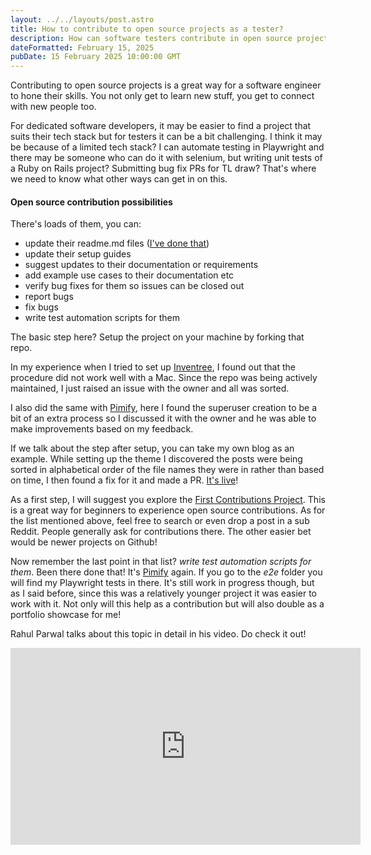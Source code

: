 ```yaml
---
layout: ../../layouts/post.astro
title: How to contribute to open source projects as a tester?
description: How can software testers contribute in open source projects?
dateFormatted: February 15, 2025
pubDate: 15 February 2025 10:00:00 GMT
---
```


Contributing to open source projects is a great way for a software engineer to hone their skills. You not only get to learn new stuff, you get to connect with new people too.

For dedicated software developers, it may be easier to find a project that suits their tech stack but for testers it can be a bit challenging. I think it may be because of a limited tech stack? I can automate testing in Playwright and there may be someone who can do it with selenium, but writing unit tests of a Ruby on Rails project? Submitting bug fix PRs for TL draw? That's where we need to know what other ways can get in on this.

#### Open source contribution possibilities
There's loads of them, you can:
* update their readme.md files ([I've done that](https://github.com/hananurrehman/open-production-web-projects))
* update their setup guides
* suggest updates to their documentation or requirements
* add example use cases to their documentation etc
* verify bug fixes for them so issues can be closed out
* report bugs
* fix bugs
* write test automation scripts for them

The basic step here? Setup the project on your machine by forking that repo. 

In my experience when I tried to set up [Inventree](https://github.com/inventree/InvenTree), I found out that the procedure did not work well with a Mac. Since the repo was being actively maintained, I just raised an issue with the owner and all was sorted. 

I also did the same with [Pimify](https://github.com/hananurrehman/pimify), here I found the superuser creation to be a bit of an extra process so I discussed it with the owner and he was able to make improvements based on my feedback.

If we talk about the step after setup, you can take my own blog as an example. While setting up the theme I discovered the posts were being sorted in alphabetical order of the file names they were in rather than based on time, I then found a fix for it and made a PR. [It's live](https://github.com/ccbikai/astro-aria/pull/4)!

As a first step, I will suggest you explore the [First Contributions Project](https://github.com/hananurrehman/first-contributions). This is a great way for beginners to experience open source contributions.
As for the list mentioned above, feel free to search or even drop a post in a sub Reddit. People generally ask for contributions there. The other easier bet would be newer projects on Github!

Now remember the last point in that list? *write test automation scripts for them*.
Been there done that! It's [Pimify](https://github.com/hananurrehman/pimify) again. If you go to the *e2e* folder you will find my Playwright tests in there. 
It's still work in progress though, but as I said before, since this was a relatively younger project it was easier to work with it. Not only will this help as a contribution but will also double as a portfolio showcase for me! 

Rahul Parwal talks about this topic in detail in his video. Do check it out!

<iframe width="560" height="315" src="https://www.youtube.com/embed/5KRaRYy_3c8?si=6BWouCH34d56M_XO&amp;start=306" title="YouTube video player" frameborder="0" allow="accelerometer; autoplay; clipboard-write; encrypted-media; gyroscope; picture-in-picture; web-share" referrerpolicy="strict-origin-when-cross-origin" allowfullscreen></iframe>

